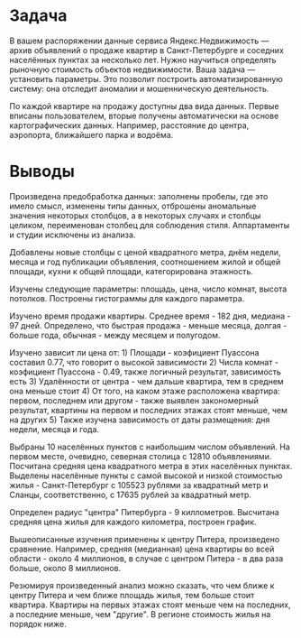 # Задача
В вашем распоряжении данные сервиса Яндекс.Недвижимость — архив объявлений о продаже квартир в Санкт-Петербурге и соседних населённых пунктах за несколько лет. Нужно научиться определять рыночную стоимость объектов недвижимости. Ваша задача — установить параметры. Это позволит построить автоматизированную систему: она отследит аномалии и мошенническую деятельность.

По каждой квартире на продажу доступны два вида данных. Первые вписаны пользователем, вторые получены автоматически на основе картографических данных. Например, расстояние до центра, аэропорта, ближайшего парка и водоёма.

# Выводы
Произведена предобработка данных: заполнены пробелы, где это имело смысл, изменены типы данных, отброшены аномальные значения некоторых столбцов, а в некоторых случаях и столбцы целиком, переименован столбец для соблюдения стиля. Аппартаменты и студии исключены из анализа.

Добавлены новые столбцы с ценой квадратного метра, днём недели, месяца и год публикации объявления, соотношением жилой и общей площади, кухни к общей площади, категорирована этажность.

Изучены следующие параметры: площадь, цена, число комнат, высота потолков. Построены гистограммы для каждого параметра.

Изучено время продажи квартиры. Среднее время - 182 дня, медиана - 97 дней.
Определено, что быстрая продажа - меньше месяца, долгая - больше года, обычная - между месяцем и полугодом.

Изучено зависит ли цена от: 1) Площади - коэфициент Пуассона составил 0.77, что говорит о высокой зависимости 2) Числа комнат - коэфициент Пуассона - 0.49, также логичный результат, зависимость есть 3) Удалённости от центра - чем дальше квартира, тем в среднем она меньше стоит 4) От того, на каком этаже расположена квартира: первом, последнем или другом - также выявлен закономерный результат, квартины на первом и последних этажах стоят меньше, чем на других 5) Также изучена зависимость от даты размещения: дня недели, месяца и года.

Выбраны 10 населённых пунктов с наибольшим числом объявлений. На первом месте, очевидно, северная столица с 12810 объявлениями.
Посчитана средняя цена квадратного метра в этих населённых пунктах. Выделены населённые пункты с самой высокой и низкой стоимостью жилья - Санкт-Петербург с 105523 рублями за квадратный метр и Сланцы, соответственно, с 17635 рублей за квадратный метр.

Определен радиус "центра" Питербурга - 9 киллометров. Высчитана средняя цена жилья для каждого километра, построен график.

Вышеописанные изучения применены к центру Питера, произведено сравнение. Например, средняя (медианная) цена квартиры во всей области - около 4 миллионов, в случае с центром Питера - в два раза больше, около 8 миллионов.

Резюмируя произведенный анализ можно сказать, что чем ближе к центру Питера и чем ближе площадь жилья, тем больше стоит квартира. Квартиры на первых этажах стоят меньше чем на последних, а последние меньше, чем "другие". В регионе стоимость жилья на порядок ниже.
